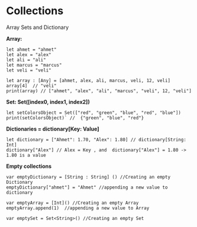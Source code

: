 # Collections
Array Sets and Dictionary 


**Array:**

```
let ahmet = "ahmet"
let alex = "alex"
let ali = "ali"
let marcus = "marcus"
let veli = "veli"

let array : [Any] = [ahmet, alex, ali, marcus, veli, 12, veli]
array[4]  // "veli"
print(array) // ["ahmet", "alex", "ali", "marcus", "veli", 12, "veli"]
```
 

**Set: Set([index0, index1, index2])**
```
let setColorsObject = Set(["red", "green", "blue", "red", "blue"])
print(setColorsObject)` //  {"green", "blue", "red"}
```

**Dictionaries = dictionary[Key: Value]**
```
let dictionary = ["Ahmet": 1.70, "Alex": 1.80] // dictionary[String: Int]
dictionary["Alex"] // Alex = Key , and  dictionary["Alex"] = 1.80 -> 1.80 is a value
```

**Empty collections**
```
var emptyDictionary = [String : String] () //Creating an empty Dictionary
emptyDictionary["ahmet"] = "Ahmet" //appending a new value to dictionary

var emptyArray = [Int]() //Creating an empty Array
emptyArray.append(1)  //appending a new value to Array

var emptySet = Set<String>() //Creating an empty Set
```
